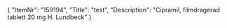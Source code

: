 {
  "ItemNr": "159194",
  "Title": "test",
  "Description": "Cipramil, filmdragerad tablett 20 mg H. Lundbeck"
}